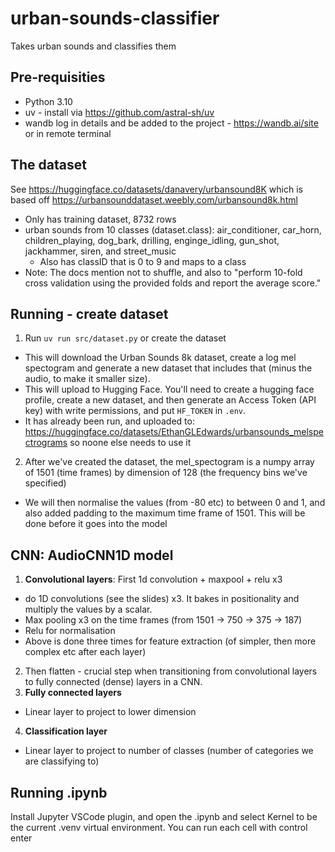 # urban-sounds-classifier
Takes urban sounds and classifies them

## Pre-requisities 
- Python 3.10
- uv - install via https://github.com/astral-sh/uv
- wandb log in details and be added to the project - https://wandb.ai/site or in remote terminal 

## The dataset
See https://huggingface.co/datasets/danavery/urbansound8K which is based off https://urbansounddataset.weebly.com/urbansound8k.html
- Only has training dataset, 8732 rows
- urban sounds from 10 classes (dataset.class): air_conditioner, car_horn, children_playing, dog_bark, drilling, enginge_idling, gun_shot, jackhammer, siren, and street_music
    - Also has classID that is 0 to 9 and maps to a class
- Note: The docs mention not to shuffle, and also to "perform 10-fold cross validation using the provided folds and report the average score."

## Running - create dataset
1. Run `uv run src/dataset.py` or create the dataset
- This will download the Urban Sounds 8k dataset, create a log mel spectogram and generate a new dataset that includes that (minus the audio, to make it smaller size).
- This will upload to Hugging Face. You'll need to create a hugging face profile, create a new dataset, and then generate an Access Token (API key) with write permissions, and put `HF_TOKEN` in `.env`.
- It has already been run, and uploaded to: https://huggingface.co/datasets/EthanGLEdwards/urbansounds_melspectrograms so noone else needs to use it
2. After we've created the dataset, the mel_spectogram is a numpy array of 1501 (time frames) by dimension of 128 (the frequency bins we've specified)
- We will then normalise the values (from -80 etc) to between 0 and 1, and also added padding to the maximum time frame of 1501. This will be done before it goes into the model

## CNN: AudioCNN1D model
1. **Convolutional layers**: First 1d convolution + maxpool + relu x3
- do 1D convolutions (see the slides) x3. It bakes in positionality and multiply the values by a scalar. 
- Max pooling x3 on the time frames (from 1501 -> 750 -> 375 -> 187)
- Relu for normalisation
- Above is done three times for feature extraction (of simpler, then more complex etc after each layer)
2. Then flatten - crucial step when transitioning from convolutional layers to fully connected (dense) layers in a CNN.
3. **Fully connected layers**
- Linear layer to project to lower dimension
4. **Classification layer**
- Linear layer to project to number of classes (number of categories we are classifying to)

## Running .ipynb
Install Jupyter VSCode plugin, and open the .ipynb and select Kernel to be the current .venv virtual environment. You can run each cell with control enter